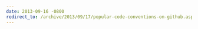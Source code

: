 ```yaml
---
date: 2013-09-16 -0800
redirect_to: /archive/2013/09/17/popular-code-conventions-on-github.aspx/
---
```

